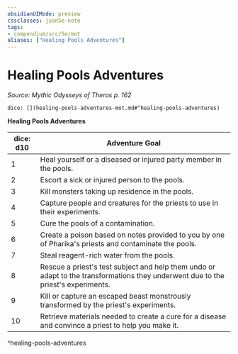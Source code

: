 ```yaml
---
obsidianUIMode: preview
cssclasses: json5e-note
tags:
- compendium/src/5e/mot
aliases: ["Healing Pools Adventures"]
---
```

# Healing Pools Adventures
*Source: Mythic Odysseys of Theros p. 162* 

`dice: [](healing-pools-adventures-mot.md#^healing-pools-adventures)`

**Healing Pools Adventures**

| dice: d10 | Adventure Goal |
|-----------|----------------|
| 1 | Heal yourself or a diseased or injured party member in the pools. |
| 2 | Escort a sick or injured person to the pools. |
| 3 | Kill monsters taking up residence in the pools. |
| 4 | Capture people and creatures for the priests to use in their experiments. |
| 5 | Cure the pools of a contamination. |
| 6 | Create a poison based on notes provided to you by one of Pharika's priests and contaminate the pools. |
| 7 | Steal reagent-rich water from the pools. |
| 8 | Rescue a priest's test subject and help them undo or adapt to the transformations they underwent due to the priest's experiments. |
| 9 | Kill or capture an escaped beast monstrously transformed by the priest's experiments. |
| 10 | Retrieve materials needed to create a cure for a disease and convince a priest to help you make it. |
^healing-pools-adventures